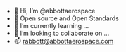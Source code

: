 - 👋 Hi, I’m @abbottaerospace
- 👀 Open source and Open Standards
- 🌱 I’m currently learning ...
- 💞️ I’m looking to collaborate on ...
- 📫 rabbott@abbottaerospace.com

<!---
abbottaerospace/abbottaerospace is a ✨ special ✨ repository because its `README.md` (this file) appears on your GitHub profile.
You can click the Preview link to take a look at your changes.
--->
